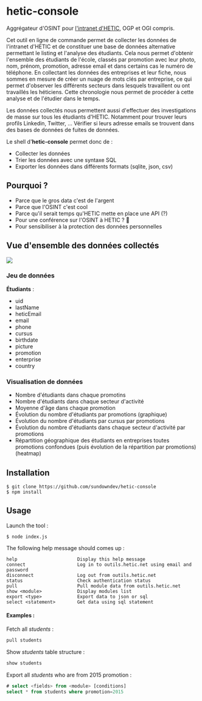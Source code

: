 # hetic-console

Aggrégateur d'OSINT pour [l'intranet d'HETIC](https://outils.hetic.net/), OGP et OGI compris.

Cet outil en ligne de commande permet de collecter les données de l'intranet d'HETIC et de constituer une base de données alternative permettant le listing et l'analyse des étudiants. Cela nous permet d'obtenir l'ensemble des étudiants de l'école, classés par promotion avec leur photo, nom, prénom, promotion, adresse email et dans certains cas le numéro de téléphone. En collectant les données des entreprises et leur fiche, nous sommes en mesure de créer un nuage de mots clés par entreprise, ce qui permet d'observer les différents secteurs dans lesquels travaillent ou ont travaillés les héticiens. Cette chronologie nous permet de procéder à cette analyse et de l'étudier dans le temps.

Les données collectés nous permettent aussi d'effectuer des investigations de masse sur tous les étudiants d'HETIC. Notamment pour trouver leurs profils Linkedin, Twitter, ... Vérifier si leurs adresse emails se trouvent dans des bases de données de fuites de données.

Le shell d'**hetic-console** permet donc de :

- Collecter les données
- Trier les données avec une syntaxe SQL
- Exporter les données dans différents formats (sqlite, json, csv)

## Pourquoi ?

- Parce que le gros data c'est de l'argent
- Parce que l'OSINT c'est cool
- Parce qu'il serait temps qu'HETIC mette en place une API (?)
- Pour une conférence sur l'OSINT à HETIC ? :eyes:
- Pour sensibiliser à la protection des données personnelles

## Vue d'ensemble des données collectés

![](https://i.imgur.com/1Wj5Wco.png)

### Jeu de données

**Étudiants** :

- uid
- lastName
- heticEmail
- email
- phone
- cursus
- birthdate
- picture
- promotion
- enterprise
- country

### Visualisation de données

- Nombre d'étudiants dans chaque promotins
- Nombre d'étudiants dans chaque secteur d'activité
- Moyenne d'âge dans chaque promotion
- Évolution du nombre d'étudiants par promotions (graphique)
- Évolution du nombre d'étudiants par cursus par promotions
- Évolution du nombre d'étudiants dans chaque secteur d'activité par promotions
- Répartition géographique des étudiants en entreprises toutes promotions confondues (puis évolution de la répartition par promotions) (heatmap)

## Installation

```
$ git clone https://github.com/sundowndev/hetic-console
$ npm install
```

## Usage

Launch the tool :

```
$ node index.js
```

The following help message should comes up :

```
help                      Display this help message
connect                   Log in to outils.hetic.net using email and password
disconnect                Log out from outils.hetic.net
status                    Check authentication status
pull                      Pull module data from outils.hetic.net
show <module>             Display modules list
export <type>             Export data to json or sql
select <statement>        Get data using sql statement
```

#### Examples :

Fetch all *students* :

```sql
pull students
```

Show *students* table structure :

```sql
show students
```

Export all *students* who are from 2015 promotion :

```sql
# select <fields> from <module> [conditions]
select * from students where promotion=2015
```
